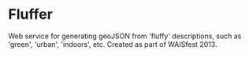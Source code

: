 Fluffer
=======

Web service for generating geoJSON from 'fluffy' descriptions, such as 'green', 'urban', 'indoors', etc.
Created as part of WAISfest 2013.



